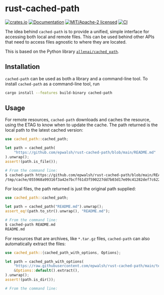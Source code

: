 
# rust-cached-path

[![crates.io](https://img.shields.io/crates/v/cached-path.svg)](https://crates.io/crates/cached-path)
[![Documentation](https://docs.rs/cached-path/badge.svg)](https://docs.rs/cached-path)
[![MIT/Apache-2 licensed](https://img.shields.io/crates/l/cached-path.svg)](./LICENSE)
[![CI](https://github.com/epwalsh/rust-cached-path/workflows/CI/badge.svg)](https://github.com/epwalsh/rust-cached-path/actions?query=workflow%3ACI)

<!--
DO NOT EDIT BELOW THIS POINT BY HAND!

Everything below this point is automatically generated using cargo-rdme: https://github.com/orium/cargo-rdme
Just run `make readme` to update.
-->

<!-- cargo-rdme start -->

The idea behind `cached-path` is to provide a unified, simple interface for
accessing both local and remote files. This can be used behind other APIs that need
to access files agnostic to where they are located.

This is based on the Python library [`allenai/cached_path`](https://github.com/allenai/cached_path).

## Installation

`cached-path` can be used as both a library and a command-line tool. To install `cached-path`
as a command-line tool, run

```bash
cargo install --features build-binary cached-path
```

## Usage

For remote resources, `cached-path` downloads and caches the resource, using the ETAG
to know when to update the cache. The path returned is the local path to the latest
cached version:

```rust
use cached_path::cached_path;

let path = cached_path(
    "https://github.com/epwalsh/rust-cached-path/blob/main/README.md"
).unwrap();
assert!(path.is_file());
```

```bash
# From the command line:
$ cached-path https://github.com/epwalsh/rust-cached-path/blob/main/README.md
/tmp/cache/055968a99316f3a42e7bcff61d3f590227dd7b03d17e09c41282def7c622ba0f.efa33e7f611ef2d163fea874ce614bb6fa5ab2a9d39d5047425e39ebe59fe782
```

For local files, the path returned is just the original path supplied:

```rust
use cached_path::cached_path;

let path = cached_path("README.md").unwrap();
assert_eq!(path.to_str().unwrap(), "README.md");
```

```bash
# From the command line:
$ cached-path README.md
README.md
```

For resources that are archives, like `*.tar.gz` files, `cached-path` can also
automatically extract the files:

```rust
use cached_path::{cached_path_with_options, Options};

let path = cached_path_with_options(
    "https://raw.githubusercontent.com/epwalsh/rust-cached-path/main/test_fixtures/utf-8_sample/archives/utf-8.tar.gz",
    &Options::default().extract(),
).unwrap();
assert!(path.is_dir());
```

```bash
# From the command line: